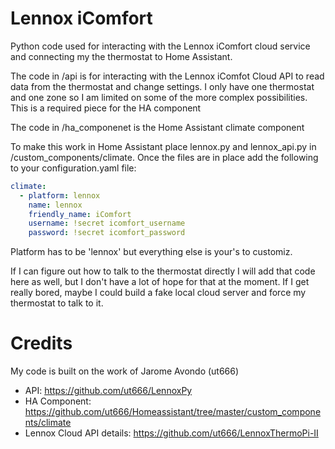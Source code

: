 # Lennox iComfort
Python code used for interacting with the Lennox iComfort cloud service and connecting my the thermostat to Home Assistant.

The code in /api is for interacting with the Lennox iComfot Cloud API to read data from the thermostat and change settings. I only have one thermostat and one zone so I am limited on some of the more complex possibilities.  This is a required piece for the HA component

The code in /ha_componenet is the Home Assistant climate component

To make this work in Home Assistant place lennox.py and lennox_api.py in <config directory>/custom_components/climate.  Once the files are in place add  the following to your configuration.yaml file:
```yaml
climate:
  - platform: lennox
    name: lennox
    friendly_name: iComfort
    username: !secret icomfort_username
    password: !secret icomfort_password
```
Platform has to be 'lennox' but everything else is your's to customiz.

If I can figure out how to talk to the thermostat directly I will add that code here as well, but I don't have a lot of hope for that at the moment.  If I get really bored, maybe I could build a fake local cloud server and force my thermostat to talk to it.


# Credits
My code is built on the work of Jarome Avondo (ut666)
* API: https://github.com/ut666/LennoxPy
* HA Component: https://github.com/ut666/Homeassistant/tree/master/custom_components/climate
* Lennox Cloud API details: https://github.com/ut666/LennoxThermoPi-II

